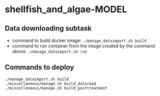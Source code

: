 # shellfish_and_algae-MODEL

## Data downloading subtask 
- command to build docker image: `./manage_dataimport.sh build`
- command to run container from the image created by the command above: `./manage_dataimport.sh run`


## Commands to deploy
```
./manage_dataimport.sh build
./miscellaneous/manage.sh build_dataread
./miscellaneous/manage.sh build_posttreatment
```
